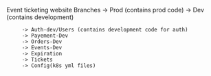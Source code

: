 Event ticketing website
Branches -> Prod (contains prod code)
         -> Dev  (contains development)


         -> Auth-dev/Users (contains development code for auth)
         -> Payement-Dev
         -> Orders-Dev
         -> Events-Dev
         -> Expiration
         -> Tickets
         -> Config(k8s yml files)